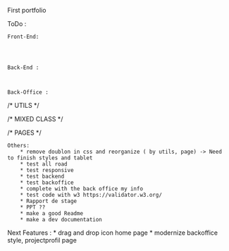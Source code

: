 First portfolio


ToDo :


    Front-End:

        
        
    
    Back-End :



    Back-Office : 

/* UTILS */

/* MIXED CLASS */

/* PAGES */
        
    Others: 
        * remove doublon in css and reorganize ( by utils, page) -> Need to finish styles and tablet
        * test all road
        * test responsive
        * test backend
        * test backoffice
        * complete with the back office my info
        * test code with w3 https://validator.w3.org/
        * Rapport de stage 
        * PPT ?? 
        * make a good Readme
        * make a dev documentation

Next Features : 
        * drag and drop icon home page 
        * modernize backoffice style, projectprofil page

        